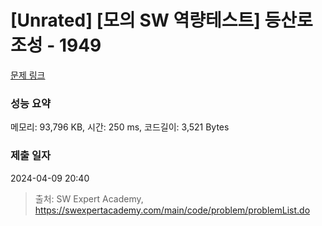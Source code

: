 # [Unrated] [모의 SW 역량테스트] 등산로 조성 - 1949 

[문제 링크](https://swexpertacademy.com/main/code/problem/problemDetail.do?contestProbId=AV5PoOKKAPIDFAUq) 

### 성능 요약

메모리: 93,796 KB, 시간: 250 ms, 코드길이: 3,521 Bytes

### 제출 일자

2024-04-09 20:40



> 출처: SW Expert Academy, https://swexpertacademy.com/main/code/problem/problemList.do
